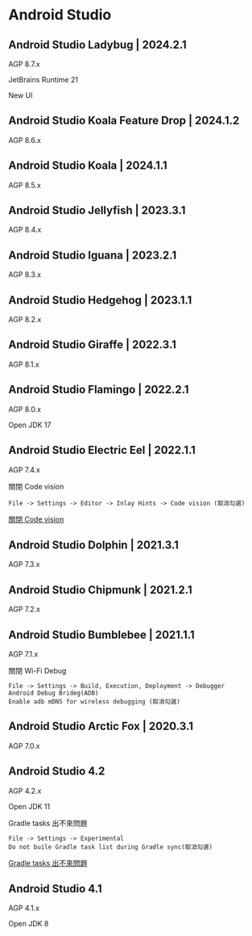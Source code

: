 # Android Studio



## Android Studio Ladybug | 2024.2.1

AGP 8.7.x

JetBrains Runtime 21

New UI



## Android Studio Koala Feature Drop | 2024.1.2

AGP 8.6.x



## Android Studio Koala | 2024.1.1

AGP 8.5.x



## Android Studio Jellyfish | 2023.3.1

AGP 8.4.x



## Android Studio Iguana | 2023.2.1

AGP 8.3.x



## Android Studio Hedgehog | 2023.1.1

AGP 8.2.x



## Android Studio Giraffe | 2022.3.1

AGP 8.1.x



## Android Studio Flamingo | 2022.2.1

AGP 8.0.x

Open JDK 17



## Android Studio Electric Eel | 2022.1.1

AGP 7.4.x

關閉 Code vision

```
File -> Settings -> Editor -> Inlay Hints -> Code vision (取消勾選)
```

[關閉 Code vision](https://stackoverflow.com/questions/75110696/how-to-disable-git-information-inlay-hints-in-editor-in-android-studio-electri)



## Android Studio Dolphin | 2021.3.1

AGP 7.3.x



## Android Studio Chipmunk | 2021.2.1

AGP 7.2.x



## Android Studio Bumblebee | 2021.1.1

AGP 7.1.x

關閉 Wi-Fi Debug

```
File -> Settings -> Build, Execution, Deployment -> Debugger
Android Debug Brideg(ADB)
Enable adb mDNS for wireless debugging (取消勾選)
```



## Android Studio Arctic Fox | 2020.3.1

AGP 7.0.x



## Android Studio 4.2

AGP 4.2.x

Open JDK 11

Gradle tasks 出不來問題

```
File -> Settings -> Experimental
Do not buile Gradle task list during Gradle sync(取消勾選)
```

[Gradle tasks 出不來問題](https://stackoverflow.com/questions/67405791/gradle-tasks-are-not-showing-in-the-gradle-tool-window-in-android-studio-4-2)



## Android Studio 4.1

AGP 4.1.x

Open JDK 8